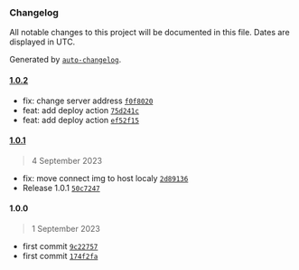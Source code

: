 ### Changelog

All notable changes to this project will be documented in this file. Dates are displayed in UTC.

Generated by [`auto-changelog`](https://github.com/CookPete/auto-changelog).

#### [1.0.2](https://github.com/oleh-mukoyed/bot_cast/compare/1.0.1...1.0.2)

- fix: change server address [`f0f8020`](https://github.com/oleh-mukoyed/bot_cast/commit/f0f8020b7c03fb2c0aa1ac64c912e895aa8bc42a)
- feat: add deploy action [`75d241c`](https://github.com/oleh-mukoyed/bot_cast/commit/75d241ce467d5cab7d8e2b56b38c8546be7461fe)
- feat: add deploy action [`ef52f15`](https://github.com/oleh-mukoyed/bot_cast/commit/ef52f152076450097e24a4a3e9ec733a1b0e7ab0)

#### [1.0.1](https://github.com/oleh-mukoyed/bot_cast/compare/1.0.0...1.0.1)

> 4 September 2023

- fix: move connect img to host localy [`2d89136`](https://github.com/oleh-mukoyed/bot_cast/commit/2d89136381cf46cc62126e4e10b4ac227c45425b)
- Release 1.0.1 [`50c7247`](https://github.com/oleh-mukoyed/bot_cast/commit/50c724778190507efb647cb8df0b85d1711616d7)

#### 1.0.0

> 1 September 2023

- first commit [`9c22757`](https://github.com/oleh-mukoyed/bot_cast/commit/9c227570044a5245193380e1d02d3732dd57ca0a)
- first commit [`174f2fa`](https://github.com/oleh-mukoyed/bot_cast/commit/174f2faa7f3fc1a09b985250f88373ca65e3fd9e)
